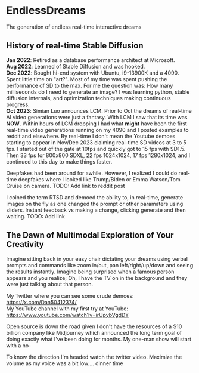 # EndlessDreams
The generation of endless real-time interactive dreams

## History of real-time Stable Diffusion
**Jan 2022**: Retired as a database performance architect at Microsoft.  
**Aug 2022**: Learned of Stable Diffusion and was hooked.  
**Dec 2022**: Bought hi-end system with Ubuntu, i9-13900K and a 4090.  
Spent little time on "art?". Most of my time was spent pushing the performance of SD to the max. For me the question was: How many milliseconds do I need to generate an image? I was learning python, stable diffusion internals, and optimization techniques making continuous progress.  
**Oct 2023**: Simian Luo announces LCM. Prior to Oct the dreams of real-time AI video generations were just a fantasy. With LCM I saw that its time was **NOW**. Within hours of LCM dropping I had what **might** have been the first real-time video generations running on my 4090 and I posted examples to reddit and elsewhere. By real-time I don't mean the Youtube demoes starting to appear in Nov/Dec 2023 claiming real-time SD videos at 3 to 5 fps. I started out of the gate at 10fps and quickly got to 15 fps with SD1.5. Then 33 fps for 800x800 SDXL, 22 fps 1024x1024, 17 fps 1280x1024, and I continued to this day to make things faster.

Deepfakes had been around for awhile. However, I realized I could do real-time deepfakes where I looked like Trump/Biden or Emma Watson/Tom Cruise on camera.  TODO: Add link to reddit post

I coined the term RTSD and demoed the ability to, in real-time, generate images on the fly as one changed the prompt or other paramaters using sliders. Instant feedback vs making a change, clicking generate and then waiting. TODO: Add link

## The Dawn of Multimodal Exploration of Your Creativity
Imagine sitting back in your easy chair dictating your dreams using verbal prompts and commands like zoom in/out, pan left/right/up/down and seeing the results instantly. Imagine being surprised when a famous person appears and you realize; Oh, I have the TV on in the background and they were just talking about that person.

My Twitter where you can see some crude demoes:  https://x.com/Dan50412374/  
My YouTube channel with my first try at YouTube: https://www.youtube.com/watch?v=irUpybVgdDY  


Open source is down the road given I don't have the resources of a $10 billion company like Midjourney which announced the long term goal of doing exactly what I've been doing for months.  My one-man show will start with a no-

To know the direction I'm headed watch the twitter video.  Maximize the volume as my voice was a bit low....   dinner time


